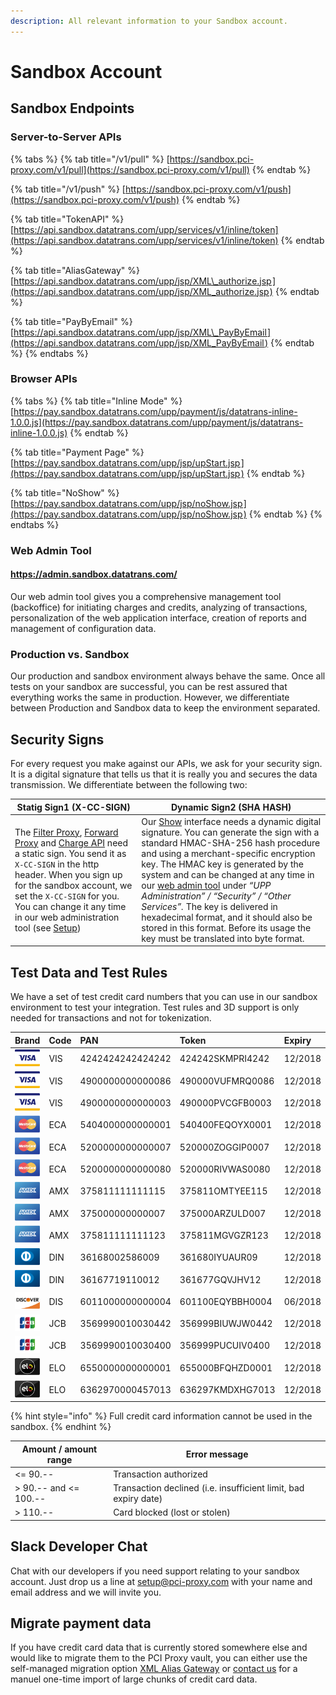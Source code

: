 ```yaml
---
description: All relevant information to your Sandbox account.
---
```


# Sandbox Account

## Sandbox Endpoints

### Server-to-Server APIs

{% tabs %}
{% tab title="/v1/pull" %}
[https://sandbox.pci-proxy.com/v1/pull](https://sandbox.pci-proxy.com/v1/pull)
{% endtab %}

{% tab title="/v1/push" %}
[https://sandbox.pci-proxy.com/v1/push](https://sandbox.pci-proxy.com/v1/push)
{% endtab %}

{% tab title="TokenAPI" %}
[https://api.sandbox.datatrans.com/upp/services/v1/inline/token](https://api.sandbox.datatrans.com/upp/services/v1/inline/token)
{% endtab %}

{% tab title="AliasGateway" %}
[https://api.sandbox.datatrans.com/upp/jsp/XML\_authorize.jsp ](https://api.sandbox.datatrans.com/upp/jsp/XML_authorize.jsp )
{% endtab %}

{% tab title="PayByEmail" %}
[https://api.sandbox.datatrans.com/upp/jsp/XML\_PayByEmail ](https://api.sandbox.datatrans.com/upp/jsp/XML_PayByEmail )
{% endtab %}
{% endtabs %}

### Browser APIs

{% tabs %}
{% tab title="Inline Mode" %}
[https://pay.sandbox.datatrans.com/upp/payment/js/datatrans-inline-1.0.0.js](https://pay.sandbox.datatrans.com/upp/payment/js/datatrans-inline-1.0.0.js)
{% endtab %}

{% tab title="Payment Page" %}
[https://pay.sandbox.datatrans.com/upp/jsp/upStart.jsp ](https://pay.sandbox.datatrans.com/upp/jsp/upStart.jsp )
{% endtab %}

{% tab title="NoShow" %}
[https://pay.sandbox.datatrans.com/upp/jsp/noShow.jsp ](https://pay.sandbox.datatrans.com/upp/jsp/noShow.jsp )
{% endtab %}
{% endtabs %}

### Web Admin Tool

#### [https://admin.sandbox.datatrans.com/ ](sandbox-account.md#https:admin.sandbox.datatrans.com)

Our web admin tool gives you a comprehensive management tool \(backoffice\) for initiating charges and credits, analyzing of transactions, personalization of the web application interface, creation of reports and management of configuration data.

### Production vs. Sandbox

Our production and sandbox environment always behave the same. Once all tests on your sandbox are successful, you can be rest assured that everything works the same in production. However, we differentiate between Production and Sandbox data to keep the environment separated. 

## Security Signs

For every request you make against our APIs, we ask for your security sign. It is a digital signature that tells us that it is really you and secures the data transmission. We differentiate between the following two:

| Statig Sign1 \(X-CC-SIGN\) | Dynamic Sign2 \(SHA HASH\) |
| --- | --- |
| The [Filter Proxy](../tokenize-and-store-cards/filter-payloads.md), [Forward Proxy](../use-stored-cards/forward/https.md) and [Charge API](../use-stored-cards/charge.md) need a static sign. You send it as `X-CC-SIGN` in the http header. When you sign up for the sandbox account, we set the `X-CC-SIGN` for you. You can change it any time in our web administration tool \(see [Setup](./#2.-setup-sandbox-account)\) | Our [Show](../use-stored-cards/show.md) interface needs a dynamic digital signature. You can generate the sign with a standard HMAC-SHA-256 hash procedure and using a merchant-specific encryption key. The HMAC key is generated by the system and can be changed at any time in our [web admin tool](http://pilot.datatrans.biz) under _“UPP Administration” / “Security” / “Other Services”._ The key is delivered in hexadecimal format, and it should also be stored in this format. Before its usage the key must be translated into byte format. |

## Test Data and Test Rules

We have a set of test credit card numbers that you can use in our sandbox environment to test your integration. Test rules and 3D support is only needed for transactions and not for tokenization.

| Brand | Code | PAN | Token | Expiry | CVV | Testrule | 3D |
| :--- | :--- | :--- | :--- | :--- | :--- | :--- | :--- |
| ![](../.gitbook/assets/logo_visa%20%281%29.png) | VIS | 4242424242424242 | 424242SKMPRI4242 | 12/2018 | 123 | w/limit | No |
| ![](../.gitbook/assets/logo_visa%20%282%29.png) | VIS | 4900000000000086 | 490000VUFMRQ0086 | 12/2018 | 123 | wo/limit | Yes |
| ![](../.gitbook/assets/logo_visa.png) | VIS | 4900000000000003 | 490000PVCGFB0003 | 12/2018 | 123 | w/limit | Yes |
| ![](../.gitbook/assets/logo_mastercard.png) | ECA | 5404000000000001 | 540400FEQOYX0001 | 12/2018 | 123 | w/limit | Yes |
| ![](../.gitbook/assets/logo_mastercard%20%281%29.png) | ECA | 5200000000000007 | 520000ZOGGIP0007 | 12/2018 | 123 | w/limit | No |
| ![](../.gitbook/assets/logo_mastercard%20%282%29.png) | ECA | 5200000000000080 | 520000RIVWAS0080 | 12/2018 | 123 | wo/limit | Yes |
| ![](../.gitbook/assets/logo_amex.png) | AMX | 375811111111115 | 375811OMTYEE115 | 12/2018 | 1234 | w/limit | No |
| ![](../.gitbook/assets/logo_amex%20%281%29.png) | AMX | 375000000000007 | 375000ARZULD007 | 12/2018 | 1234 | wo/limit | Yes |
| ![](../.gitbook/assets/logo_amex%20%282%29.png) | AMX | 375811111111123 | 375811MGVGZR123 | 12/2018 | 1234 | wo/limit | No |
| ![](../.gitbook/assets/logo_diners.png) | DIN | 36168002586009 | 361680IYUAUR09 | 12/2018 | 123 | w/limit | - |
| ![](../.gitbook/assets/logo_diners%20%281%29.png) | DIN | 36167719110012 | 361677GQVJHV12 | 12/2018 | 123 | wo/limit | - |
| ![](../.gitbook/assets/logo_discover.png) | DIS | 6011000000000004 | 601100EQYBBH0004 | 06/2018 | 123 | wo/limit |  |
| ![](../.gitbook/assets/logo_jcb%20%281%29.png) | JCB | 3569990010030442 | 356999BIUWJW0442 | 12/2018 | 123 | w/limit | - |
| ![](../.gitbook/assets/logo_jcb.png) | JCB | 3569990010030400 | 356999PUCUIV0400 | 12/2018 | 123 | wo/limit | No |
| ![](../.gitbook/assets/logo_elo%20%281%29.png) | ELO | 6550000000000001 | 655000BFQHZD0001 | 12/2018 | 123 | wo/limit | No |
| ![](../.gitbook/assets/logo_elo.png) | ELO | 6362970000457013 | 636297KMDXHG7013 | 12/2018 | 123 | wo/limit | No |

{% hint style="info" %}
Full credit card information cannot be used in the sandbox.
{% endhint %}

| Amount / amount range | Error message |
| --- | --- |
| &lt;= 90.-- | Transaction authorized |
| &gt; 90.-- and &lt;= 100.-- | Transaction declined \(i.e. insufficient limit, bad expiry date\) |
| &gt; 110.-- | Card blocked \(lost or stolen\) |

## Slack Developer Chat

Chat with our developers if you need support relating to your sandbox account. Just drop us a line at [setup@pci-proxy.com](mailto:setup@pci-proxy.com) with your name and email address and we will invite you.

## Migrate payment data

If you have credit card data that is currently stored somewhere else and would like to migrate them to the PCI Proxy vault, you can either use the self-managed migration option [XML Alias Gateway](../tokenize-and-store-cards/xml-alias-gateway.md) or [contact us](../have-a-question-1/contact-us.md) for a manuel one-time import of large chunks of credit card data.

